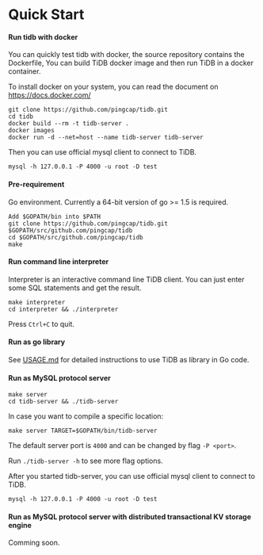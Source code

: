 # Quick Start

#### Run tidb with docker

You can quickly test tidb with docker, the source repository contains the Dockerfile,
You can build TiDB docker image and then run TiDB in a docker container.

To install docker on your system, you can read the document on https://docs.docker.com/

```
git clone https://github.com/pingcap/tidb.git
cd tidb
docker build --rm -t tidb-server .
docker images
docker run -d --net=host --name tidb-server tidb-server
```

Then you can use official mysql client to connect to TiDB.

 ```
 mysql -h 127.0.0.1 -P 4000 -u root -D test
 ```

#### __Pre-requirement__

Go environment. Currently a 64-bit version of go >= 1.5 is required.
```
Add $GOPATH/bin into $PATH
git clone https://github.com/pingcap/tidb.git $GOPATH/src/github.com/pingcap/tidb
cd $GOPATH/src/github.com/pingcap/tidb
make
```

#### __Run command line interpreter__

Interpreter is an interactive command line TiDB client.
You can just enter some SQL statements and get the result.
```
make interpreter
cd interpreter && ./interpreter
```
Press `Ctrl+C` to quit.

#### __Run as go library__

See [USAGE.md](./USAGE.md) for detailed instructions to use TiDB as library in Go code.

#### __Run as MySQL protocol server__

```
make server
cd tidb-server && ./tidb-server
```

In case you want to compile a specific location:

```
make server TARGET=$GOPATH/bin/tidb-server
```

The default server port is `4000` and can be changed by flag `-P <port>`.

Run `./tidb-server -h` to see more flag options.

After you started tidb-server, you can use official mysql client to connect to TiDB.

```
mysql -h 127.0.0.1 -P 4000 -u root -D test
```

#### __Run as MySQL protocol server with distributed transactional KV storage engine__

Comming soon.
